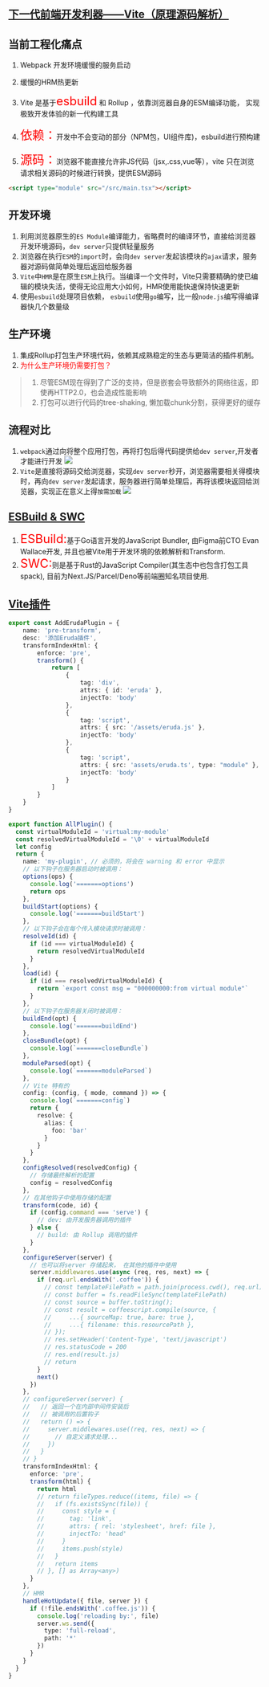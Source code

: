 ## [下一代前端开发利器——Vite（原理源码解析）](https://mp.weixin.qq.com/s/oroQSMSPxtSEfnjuxu2pew)
## 当前工程化痛点
1. Webpack 开发环境缓慢的服务启动
2. 缓慢的HRM热更新

1. Vite 是基于<font color="red" size=5>esbuild</font> 和 Rollup ，依靠浏览器自身的ESM编译功能， 实现极致开发体验的新一代构建工具
2. <font size=5 color="red">依赖：</font>开发中不会变动的部分（NPM包，UI组件库)，esbuild进行预构建
3. <font size=5 color="red">源码：</font>浏览器不能直接允许非JS代码（jsx,.css,vue等），vite 只在浏览请求相关源码的时候进行转换，提供ESM源码
```html
<script type="module" src="/src/main.tsx"></script>
```

## 开发环境
1. 利用浏览器原生的`ES Module`编译能力，省略费时的编译环节，直接给浏览器开发环境源码，`dev server`只提供轻量服务
2. 浏览器在执行`ESM`的`import`时，会向`dev server`发起该模块的`ajax`请求，服务器对源码做简单处理后返回给服务器
3. `Vite`中`HMR`是在原生`ESM`上执行。当编译一个文件时，Vite只需要精确的使已编辑的模块失活，使得无论应用大小如何，HMR使用能快速保持快速更新
4. 使用`esbuild`处理项目依赖， `esbuild`使用`go`编写，比一般`node.js`编写得编译器快几个数量级
  
## 生产环境
1. 集成Rollup打包生产环境代码，依赖其成熟稳定的生态与更简洁的插件机制。
2. <font color="red">为什么生产环境仍需要打包？</font>
> 1. 尽管ESM现在得到了广泛的支持，但是嵌套会导致额外的网络往返，即使再HTTP2.0，也会造成性能影响
> 2. 打包可以进行代码的tree-shaking, 懒加载chunk分割，获得更好的缓存
## 流程对比
1. `webpack`通过向将整个应用打包，再将打包后得代码提供给`dev server`,开发者才能进行开发
![](https://mmbiz.qpic.cn/mmbiz_png/cAd6ObKOzECBD01hrMNicN1UfH2FbqZ5ObkbgOeNu639NyhYPsckTibbZoonD9qWqcT1p0r1SXz0hJsQCwh6icEkg/640?wx_fmt=png&wxfrom=5&wx_lazy=1&wx_co=1)
2. `Vite`是直接将源码交给浏览器，实现`dev server`秒开，浏览器需要相关得模块时，再向`dev server`发起请求，服务器进行简单处理后，再将该模块返回给浏览器，实现正在意义上得`按需加载`
![](https://mmbiz.qpic.cn/mmbiz_png/cAd6ObKOzECBD01hrMNicN1UfH2FbqZ5OzP8AJ4Xog0bFHSb7CKE8uibQVJ3FleaxYxGUhTPAsHYID06QoefRnOw/640?wx_fmt=png&wxfrom=5&wx_lazy=1&wx_co=1)

## [ESBuild & SWC](https://mp.weixin.qq.com/s/uAR0TEjDzW2tnK4QPfw7qQ)
1. <font color="red" size=5>ESBuild:</font>基于Go语言开发的JavaScript Bundler, 由Figma前CTO Evan Wallace开发, 并且也被Vite用于开发环境的依赖解析和Transform.
2. <font color="red" size=5>SWC:</font>则是基于Rust的JavaScript Compiler(其生态中也包含打包工具spack), 目前为Next.JS/Parcel/Deno等前端圈知名项目使用.

## [Vite插件](https://mp.weixin.qq.com/s/3ioIcXYC-DCPA63E7TSa5Q)

```ts
export const AddErudaPlugin = {
    name: 'pre-transform',
    desc: '添加Eruda插件',
    transformIndexHtml: {
        enforce: 'pre',
        transform() {
            return [
                {
                    tag: 'div',
                    attrs: { id: 'eruda' },
                    injectTo: 'body'
                },
                {
                    tag: 'script',
                    attrs: { src: '/assets/eruda.js' },
                    injectTo: 'body'
                },
                {
                    tag: 'script',
                    attrs: { src: 'assets/eruda.ts', type: "module" },
                    injectTo: 'body'
                }
            ]
        }
    }
}
```
```ts
export function AllPlugin() {
  const virtualModuleId = 'virtual:my-module'
  const resolvedVirtualModuleId = '\0' + virtualModuleId
  let config
  return {
    name: 'my-plugin', // 必须的，将会在 warning 和 error 中显示
    // 以下钩子在服务器启动时被调用：
    options(ops) {
      console.log('=======options')
      return ops
    },
    buildStart(options) {
      console.log('=======buildStart')
    },
    // 以下钩子会在每个传入模块请求时被调用：
    resolveId(id) {
      if (id === virtualModuleId) {
        return resolvedVirtualModuleId
      }
    },
    load(id) {
      if (id === resolvedVirtualModuleId) {
        return `export const msg = "000000000:from virtual module"`
      }
    },
    // 以下钩子在服务器关闭时被调用：
    buildEnd(opt) {
      console.log('=======buildEnd')
    },
    closeBundle(opt) {
      console.log(`=======closeBundle`)
    },
    moduleParsed(opt) {
      console.log(`=======moduleParsed`)
    },
    // Vite 特有的
    config: (config, { mode, command }) => {
      console.log(`=======config`)
      return {
        resolve: {
          alias: {
            foo: 'bar'
          }
        }
      }
    },
    configResolved(resolvedConfig) {
      // 存储最终解析的配置
      config = resolvedConfig
    },
    // 在其他钩子中使用存储的配置
    transform(code, id) {
      if (config.command === 'serve') {
        // dev: 由开发服务器调用的插件
      } else {
        // build: 由 Rollup 调用的插件
      }
    },
    configureServer(server) {
      // 也可以将server 存储起来， 在其他的插件中使用
      server.middlewares.use(async (req, res, next) => {
        if (req.url.endsWith('.coffee')) {
          // const templateFilePath = path.join(process.cwd(), req.url);
          // const buffer = fs.readFileSync(templateFilePath)
          // const source = buffer.toString();
          // const result = coffeescript.compile(source, {
          //     ...{ sourceMap: true, bare: true },
          //     ...{ filename: this.resourcePath },
          // });
          // res.setHeader('Content-Type', 'text/javascript')
          // res.statusCode = 200
          // res.end(result.js)
          // return
        }
        next()
      })
    },
    // configureServer(server) {
    //   // 返回一个在内部中间件安装后
    //   // 被调用的后置钩子
    //   return () => {
    //     server.middlewares.use((req, res, next) => {
    //       // 自定义请求处理...
    //     })
    //   }
    // }
    transformIndexHtml: {
      enforce: 'pre',
      transform(html) {
        return html
        // return fileTypes.reduce((items, file) => {
        //   if (fs.existsSync(file)) {
        //     const style = {
        //       tag: 'link',
        //       attrs: { rel: 'stylesheet', href: file },
        //       injectTo: 'head'
        //     }
        //     items.push(style)
        //   }
        //   return items
        // }, [] as Array<any>)
      }
    },
    // HMR
    handleHotUpdate({ file, server }) {
      if (!file.endsWith('.coffee.js')) {
        console.log('reloading by:', file)
        server.ws.send({
          type: 'full-reload',
          path: '*'
        })
      }
    }
  }
}

```